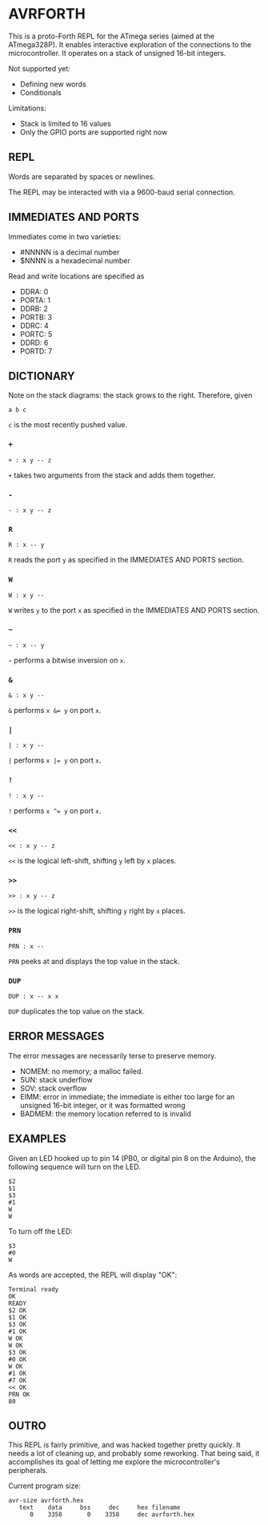 # AVRFORTH

This is a proto-Forth REPL for the ATmega series (aimed at the
ATmega328P). It enables interactive exploration of the connections
to the microcontroller. It operates on a stack of unsigned 16-bit
integers.

Not supported yet:

* Defining new words
* Conditionals

Limitations:

* Stack is limited to 16 values
* Only the GPIO ports are supported right now

## REPL

Words are separated by spaces or newlines.

The REPL may be interacted with via a 9600-baud serial connection.

## IMMEDIATES AND PORTS

Immediates come in two varieties:

* #NNNNN is a decimal number
* $NNNN is a hexadecimal number

Read and write locations are specified as

* DDRA: 0
* PORTA: 1
* DDRB: 2
* PORTB: 3
* DDRC: 4
* PORTC: 5
* DDRD: 6
* PORTD: 7

## DICTIONARY

Note on the stack diagrams: the stack grows to the right. Therefore,
given

```
a b c
```

`c` is the most recently pushed value.



### `+`

```
+ : x y -- z
```

`+` takes two arguments from the stack and adds them together.

### `-`

```
- : x y -- z
```


### `R`

```
R : x -- y
```

`R` reads the port `y` as specified in the IMMEDIATES AND PORTS section.

### `W`

```
W : x y --
```

`W` writes `y` to the port `x` as specified in the IMMEDIATES AND PORTS section.

### `~`

```
~ : x -- y
```

`~` performs a bitwise inversion on `x`.

### `&`

```
& : x y -- 
```

`&` performs `x &= y` on port `x`.

### `|`

```
| : x y -- 
```

`|` performs `x |= y` on port `x`.

### `!`

```
! : x y --
```

`!` performs `x ^= y` on port `x`.

### `<<`

```
<< : x y -- z
```

`<<` is the logical left-shift, shifting `y` left by `x` places.

### `>>`

```
>> : x y -- z
```

`>>` is the logical right-shift, shifting `y` right by `x` places.

### `PRN`

```
PRN : x --
```

`PRN` peeks at and displays the top value in the stack.

### `DUP`

```
DUP : x -- x x
```

`DUP` duplicates the top value on the stack.

## ERROR MESSAGES

The error messages are necessarily terse to preserve memory.

* NOMEM: no memory; a malloc failed.
* SUN: stack underflow
* SOV: stack overflow
* EIMM: error in immediate; the immediate is either too large for an
  unsigned 16-bit integer, or it was formatted wrong
* BADMEM: the memory location referred to is invalid



## EXAMPLES

Given an LED hooked up to pin 14 (PB0, or digital pin 8 on the
Arduino), the following sequence will turn on the LED.

```
$2
$1
$3
#1
W
W
```

To turn off the LED:

```
$3
#0
W
```

As words are accepted, the REPL will display "OK":

```
Terminal ready
OK
READY
$2 OK
$1 OK
$3 OK
#1 OK
W OK
W OK
$3 OK
#0 OK
W OK
#1 OK
#7 OK
<< OK
PRN OK
80
```


## OUTRO

This REPL is fairly primitive, and was hacked together pretty
quickly. It needs a lot of cleaning up, and probably some
reworking. That being said, it accomplishes its goal of letting me
explore the microcontroller's peripherals.

Current program size:

```
avr-size avrforth.hex
   text    data     bss     dec     hex filename
      0    3358       0    3358     dec avrforth.hex
```


